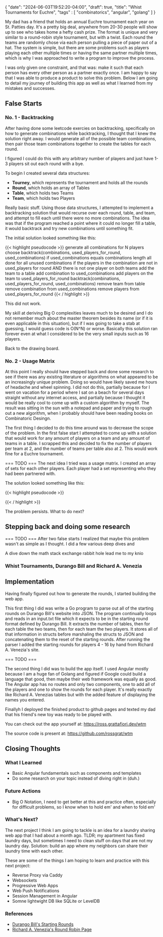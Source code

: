 {
   "date": "2024-06-03T19:52:20-04:00",
   "draft": true,
   "title": "Whist Tournaments for Euchre",
   "tags" : [
         "combinatorics",
         "angular",
         "golang"
      ]
}

My dad has a friend that holds an annual Euchre tournament each year on St. Patties day. It's a pretty big deal, anywhere from 20-30 people will show up to see who takes home a hefty cash prize. The format is unique and very similar to a round-robin style tournament, but with a twist. Each round the teams are randomly chose via each person pulling a piece of paper out of a hat. The system is simple, but there are some problems such as players playing each other multiple times or having the same partner multiple times, which is why I was approached to write a program to improve the process.

I was only given one constraint, and that was: make it such that each person has every other person as a partner exactly once. I am happy to say that I was able to produce a product to solve this problem. Below I am going to detail my journey of building this app as well as what I learned from my mistakes and successes.

## False Starts
### No. 1 - Backtracking
After having done some leetcode exercies on backtracking, specifically on how to generate combinations while backtracking, I thought that I knew the solution right away. I would generate all of the possible team combinations, then pair those team combinations together to create the tables for each round. 

I figured I could do this with any arbitrary number of players and just have 1-3 players sit out each round with a bye.

To begin I created several data structures:
* **Tourney**, which represents the tournament and holds all the rounds
* **Round**, which holds an array of Tables
* **Table**, which holds two Teams
* **Team**, which holds two Players

Really basic stuff. Using those data structures, I attempted to implement a backtracking solution that would recurse over each round, table, and team, and attempt to fill each until there were no more combinations. The idea was that if the program reached a point where it could no longer fill a table, it would backtrack and try new combinations until something fit. 

The initial solution looked something like this:

{{< highlight pseudocode >}}
generate all combinations for N players choose 
backtrack(combinations, used_players_for_round, used_combinations)
   if used_combinations equals combinations length
      all done
   for all unused combinations
      if the players in the combination are not in used_players for round 
         AND there is not one player on both teams
         add the team to a table
         add combination to used_combinations
         add players on the team to used_players_for_round
         backtrack(combinations, used_players_for_round, used_combinations)
         remove team from table
         remove combination from used_combinations
         remove players from used_players_for_round
{{< / highlight >}}

This did not work. 

My skill at deriving Big O complexities leaves much to be desired and I do not remember much about the master theorem besides its name (or if it is even applicable in this situation), but if I was going to take a stab at guessing, I would guess code is O(N^N) or worse. Basically this solution ran forever even at what I considered to be the very small inputs such as 16 players.

Back to the drawing board.

### No. 2 - Usage Matrix
At this point I really should have stepped back and done some research to see if there was any existing literature or algorithms on what appeared to be an increasingly unique problem. Doing so would have likely saved me hours of headache and wheel spinning. I did not do this, partially because for I went on vacation for a period where I sat on a beach for several days straight without any internet access, and partially because I thought it would be really cool to come up with a custom algorithm by myself. The result was sitting in the sun with a notepad and paper and trying to rough out a new algorithm, when I probably should have been reading books on Combinatoric Desingn.

The first thing I decided to do this time around was to decrease the scope of the problem. In the first false start I attempted to come up with a solution that would work for any amount of players on a team and any amount of teams in a table. I scrapped this and decided to fix the number of players per team at 2, and the number of teams per table also at 2. This would work fine for a Euchre tournament.

=== TODO === 
The next idea I tried was a usage matrix. I created an array of sets for each other players. Each player had a set representing who they had been partnered with.

The solution looked something like this:

{{< highlight pseudocode >}}

{{< / highlight >}}

The problem persists. What to do next?

## Stepping back and doing some research
=== TODO === 
After two false starts I realized that maybe this problem wasn't as simple as I thought. I did a few various deep dives and 

A dive down the math stack exchange rabbit hole lead me to my knio

### Whist Tournaments, Durango Bill and Richard A. Venezia


## Implementation
Having finally figured out how to generate the rounds, I started building the web app. 

This first thing I did was write a Go program to parse out all of the starting rounds on Durango Bill's website into JSON. The program continually loops and reads in an input.txt file which it expects to be in the starting round format defined by Durango Bill. It extracts the number of tables, then for each table the two teams, then for each team the two players. It stores all of that information in structs before marshaling the structs to JSON and concatenating them to the reset of the starting rounds. After running the parser I added the starting rounds for players 4 - 16 by hand from Richard A. Venezia's site.

=== TODO === 

The second thing I did was to build the app itself. I used Angular mostly because I am a huge fan of Golang and figured if Google could build a language that good, then maybe their web framework was equally as good. The Angular app has no routes and only two components, one to add all of the players and one to show the rounds for each player. It's really exactly like Richard A. Venezias tables but with the added feature of displaying the names you entered. 

Finallyh I deployed the finished product to github pages and texted my dad that his friend's new toy was ready to be played with.

You can check out the app yourself at: https://ross.grattafiori.dev/wtm

The source code is present at: https://github.com/rossgrat/wtm


## Closing Thoughts
### What I Learned
* Basic Angular fundamentals such as components and templates
* Do some research on your topic instead of diving right in (duh.)

### Future Actions
* Big O Notation, I need to get better at this and practice often, especially for difficult problems, so I know when to hold em' and when to fold em'

### What's Next?
The next project I think I am going to tackle is an idea for a laundry sharing web app that I had about a month ago. TLDR; my apartment has fixed laundry days, but sometimes I need to clean stuff on days that are not my laundry day. Solution: build an app where my neighbors can share their laundry time with each other.

These are some of the things I am hoping to learn and practice with this next project:
* Reverse Proxy via Caddy
* Websockets
* Progressive Web Apps
* Web Push Notifications
* Session Management in Angular
* Somne lightwight DB like SQLite or LevelDB

### References
* [Durango Bill's Starting Rounds](https://www.durangobill.com/BridgeCyclicSolutions.html)
* [Richard A. Venezia's Round Robin Page](https://www.devenezia.com/downloads/round-robin/rounds.php?it=12&v=w1)

